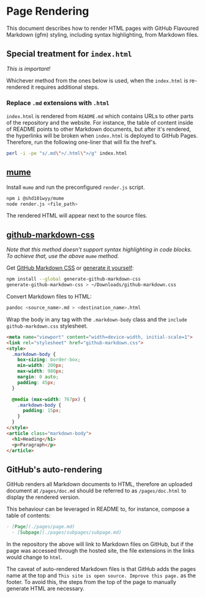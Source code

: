 # Page Rendering

This document describes how to render HTML pages with GitHub Flavoured Markdown (gfm) styling, including syntax highlighting, from Markdown files.

## Special treatment for `index.html`

_This is important!_

Whichever method from the ones below is used, when the `index.html` is re-rendered it requires additional steps.

### Replace `.md` extensions with `.html`

`index.html` is rendered from `README.md` which contains URLs to other parts of the repository and the website. For instance, the table of content inside of README points to other Markdown documents, but after it's rendered, the hyperlinks will be broken when `index.html` is deployed to GitHub Pages. Therefore, run the following one-liner that will fix the href's.

```bash
perl -i -pe "s/.md\">/.html\">/g" index.html
```

## [mume](https://github.com/shd101wyy/mume)

Install `mume` and run the preconfigured `render.js` script.

```bash
npm i @shd101wyy/mume
node render.js <file_path>
```

The rendered HTML will appear next to the source files.

## [github-markdown-css](https://github.com/sindresorhus/github-markdown-css)

_Note that this method doesn't support syntax highlighting in code blocks. To achieve that, use the above `mume` method._

Get [GitHub Markdown CSS](https://github.com/sindresorhus/github-markdown-css) or [generate it yourself](https://github.com/sindresorhus/generate-github-markdown-css):

```bash
npm install --global generate-github-markdown-css
generate-github-markdown-css > ~/Downloads/github-markdown.css
```

Convert Markdown files to HTML:

```bash
pandoc <source_name>.md > <destination_name>.html
```

Wrap the body in any tag with the `.markdown-body` class and the `include github-markdown.css` stylesheet.

```HTML
<meta name="viewport" content="width=device-width, initial-scale=1">
<link rel="stylesheet" href="github-markdown.css">
<style>
  .markdown-body {
    box-sizing: border-box;
    min-width: 200px;
    max-width: 980px;
    margin: 0 auto;
    padding: 45px;
  }

  @media (max-width: 767px) {
    .markdown-body {
      padding: 15px;
    }
  }
</style>
<article class="markdown-body">
  <h1>Heading</h1>
  <p>Paragraph</p>
</article>
```

## GitHub's auto-rendering

GitHub renders all Markdown documents to HTML, therefore an uploaded document at `/pages/doc.md` should be referred to as `/pages/doc.html` to display the rendered version.

This behaviour can be leveraged in README to, for instance, compose a table of contents:

```Markdown
- [Page](./pages/page.md)
  - [Subpage](./pages/subpages/subpage.md)
```

In the repository the above will link to Markdown files on GitHub, but if the page was accessed through the hosted site, the file extensions in the links would change to `html`.

The caveat of auto-rendered Markdown files is that GitHub adds the pages name at the top and `This site is open source. Improve this page.` as the footer. To avoid this, the steps from the top of the page to manually generate HTML are necessary.
